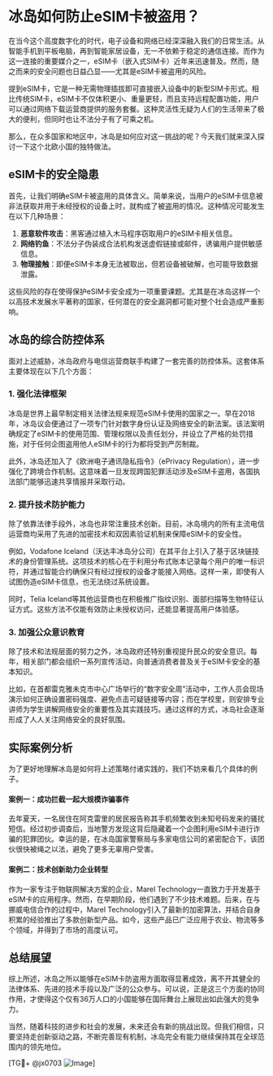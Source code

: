 # 冰岛如何防止eSIM卡被盗用？

在当今这个高度数字化的时代，电子设备和网络已经深深融入我们的日常生活。从智能手机到平板电脑，再到智能家居设备，无一不依赖于稳定的通信连接。而作为这一连接的重要媒介之一，eSIM卡（嵌入式SIM卡）近年来迅速普及。然而，随之而来的安全问题也日益凸显——尤其是eSIM卡被盗用的风险。

提到eSIM卡，它是一种无需物理插拔即可直接嵌入设备中的新型SIM卡形式。相比传统SIM卡，eSIM卡不仅体积更小、重量更轻，而且支持远程配置功能，用户可以通过网络下载运营商提供的服务套餐。这种灵活性无疑为人们的生活带来了极大的便利，但同时也让不法分子有了可乘之机。

那么，在众多国家和地区中，冰岛是如何应对这一挑战的呢？今天我们就来深入探讨一下这个北欧小国的独特做法。

## eSIM卡的安全隐患

首先，让我们明确eSIM卡被盗用的具体含义。简单来说，当用户的eSIM卡信息被非法获取并用于未经授权的设备上时，就构成了被盗用的情况。这种情况可能发生在以下几种场景：

1. **恶意软件攻击**：黑客通过植入木马程序窃取用户的eSIM卡相关信息。
2. **网络钓鱼**：不法分子伪装成合法机构发送虚假链接或邮件，诱骗用户提供敏感信息。
3. **物理接触**：即便eSIM卡本身无法被取出，但若设备被破解，也可能导致数据泄露。

这些风险的存在使得保护eSIM卡安全成为一项重要课题。尤其是在冰岛这样一个以高技术发展水平著称的国家，任何潜在的安全漏洞都可能对整个社会造成严重影响。

## 冰岛的综合防控体系

面对上述威胁，冰岛政府与电信运营商联手构建了一套完善的防控体系。这套体系主要体现在以下几个方面：

### 1. 强化法律框架

冰岛是世界上最早制定相关法律法规来规范eSIM卡使用的国家之一。早在2018年，冰岛议会便通过了一项专门针对数字身份认证及网络安全的新法案。该法案明确规定了eSIM卡的使用范围、管理权限以及责任划分，并设立了严格的处罚措施，对于任何企图盗用他人eSIM卡的行为都将受到严厉制裁。

此外，冰岛还加入了《欧洲电子通讯隐私指令》（ePrivacy Regulation），进一步强化了跨境合作机制。这意味着一旦发现跨国犯罪活动涉及eSIM卡盗用，各国执法部门能够迅速共享情报并采取行动。

### 2. 提升技术防护能力

除了依靠法律手段外，冰岛也非常注重技术创新。目前，冰岛境内的所有主流电信运营商均采用了先进的加密技术和双因素验证机制来保障eSIM卡的安全性。

例如，Vodafone Iceland（沃达丰冰岛分公司）在其平台上引入了基于区块链技术的身份管理系统。这项技术的核心在于利用分布式账本记录每个用户的唯一标识符，并通过智能合约确保只有经过授权的设备才能接入网络。这样一来，即使有人试图伪造eSIM卡信息，也无法绕过系统设置。

同时，Telia Iceland等其他运营商也在积极推广指纹识别、面部扫描等生物特征认证方式。这些方法不仅能有效防止未授权访问，还能显著提高用户体验感。

### 3. 加强公众意识教育

除了技术和法规层面的努力之外，冰岛政府还特别重视提升民众的安全意识。每年，相关部门都会组织一系列宣传活动，向普通消费者普及关于eSIM卡安全的基本知识。

比如，在首都雷克雅未克市中心广场举行的“数字安全周”活动中，工作人员会现场演示如何正确设置密码强度、避免点击可疑链接等内容；而在学校里，则安排专业讲师为学生讲解网络安全的重要性及其实践技巧。通过这样的方式，冰岛社会逐渐形成了人人关注网络安全的良好氛围。

## 实际案例分析

为了更好地理解冰岛是如何将上述策略付诸实践的，我们不妨来看几个具体的例子。

#### 案例一：成功拦截一起大规模诈骗事件

去年夏天，一名居住在阿克雷里的居民报告称其手机频繁收到未知号码发来的骚扰短信。经过初步调查后，当地警方发现这背后隐藏着一个企图利用eSIM卡进行诈骗的犯罪团伙。幸运的是，在冰岛国家警察局与多家电信公司的紧密配合下，该团伙很快被绳之以法，避免了更多无辜用户受害。

#### 案例二：技术创新助力企业转型

作为一家专注于物联网解决方案的企业，Marel Technology一直致力于开发基于eSIM卡的应用程序。然而，在早期阶段，他们遇到了不少技术难题。后来，在与挪威电信合作的过程中，Marel Technology引入了最新的加密算法，并结合自身积累的经验推出了多款创新型产品。如今，这些产品已广泛应用于农业、物流等多个领域，并得到了市场的高度认可。

## 总结展望

综上所述，冰岛之所以能够在eSIM卡防盗用方面取得显著成效，离不开其健全的法律体系、先进的技术手段以及广泛的公众参与。可以说，正是这三个方面的协同作用，才使得这个仅有36万人口的小国能够在国际舞台上展现出如此强大的竞争力。

当然，随着科技的进步和社会的发展，未来还会有新的挑战出现。但我们相信，只要坚持走创新驱动之路，不断完善现有机制，冰岛完全有能力继续保持其在全球范围内的领先地位。

[TG💪+ @jx0703 ![Image](https://github.com/user-attachments/assets/dbca1d08-cadb-493c-b0ec-ad6f7a83f270)]